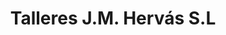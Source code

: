 ---
title: "Talleres J.M. Hervás S.L"
url: /alcala-de-henares/talleres-j-m-hervas-s-l/
shop: Autowerkstatt
---